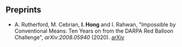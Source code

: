 Preprints
------
* A. Rutherford, M. Cebrian, **I. Hong** and I. Rahwan, "Impossible by Conventional Means: Ten Years on from the DARPA Red Balloon Challenge", *arXiv:2008.05940* (2020). [arXiv](https://arxiv.org/abs/2008.05940)

